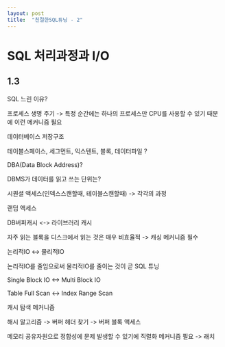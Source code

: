 ```yaml
---
layout: post
title:  "친절한SQL튜닝 - 2"
---
```


# SQL 처리과정과 I/O
## 1.3
SQL 느린 이유?

프로세스 생명 주기 -> 특정 순간에는 하나의 프로세스만 CPU를 사용할 수 있기 때문에 이런 메커니즘 필요


데이터베이스 저장구조

테이블스페이스, 세그먼트, 익스텐트, 블록, 데이터파일 ?

DBA(Data Block Address)?

DBMS가 데이터를 읽고 쓰는 단위는?


시퀀셜 액세스(인덱스스캔할때, 테이블스캔할때) -> 각각의 과정

랜덤 액세스


DB버퍼캐시 <-> 라이브러리 캐시

자주 읽는 블록을 디스크에서 읽는 것은 매우 비효율적 -> 캐싱 메커니즘 필수

논리적IO <-> 물리적IO

논리적IO를 줄임으로써 물리적IO를 줄이는 것이 곧 SQL 튜닝

Single Block IO <-> Multi Block IO

Table Full Scan <-> Index Range Scan


캐시 탐색 메커니즘

해시 알고리즘 -> 버퍼 헤더 찾기 -> 버퍼 블록 액세스

메모리 공유자원으로 정합성에 문제 발생할 수 있기에 직렬화 메커니즘 필요 -> 래치

